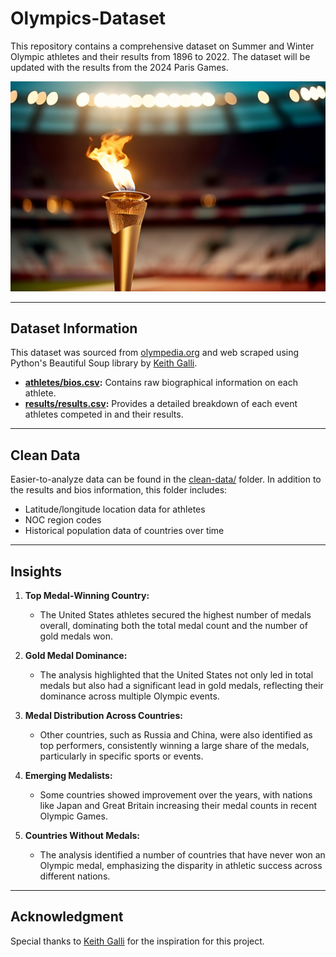 # Olympics-Dataset

This repository contains a comprehensive dataset on Summer and Winter Olympic athletes and their results from 1896 to 2022. The dataset will be updated with the results from the 2024 Paris Games.

![Olympic Flame](./assets/olympic_flame.jpeg)

---

## Dataset Information

This dataset was sourced from [olympedia.org](https://www.olympedia.org/) and web scraped using Python's Beautiful Soup library by [Keith Galli](https://github.com/KeithGalli).

- **[athletes/bios.csv](./athletes/bios.csv):** Contains raw biographical information on each athlete.
- **[results/results.csv](./results/results.csv):** Provides a detailed breakdown of each event athletes competed in and their results.

---

## Clean Data

Easier-to-analyze data can be found in the [clean-data/](./clean-data/) folder. In addition to the results and bios information, this folder includes:
- Latitude/longitude location data for athletes
- NOC region codes
- Historical population data of countries over time

---

## Insights 

1. **Top Medal-Winning Country:**
   - The United States athletes secured the highest number of medals overall, dominating both the total medal count and the number of gold medals won.

2. **Gold Medal Dominance:**
   - The analysis highlighted that the United States not only led in total medals but also had a significant lead in gold medals, reflecting their dominance across multiple Olympic events.

3. **Medal Distribution Across Countries:**
   - Other countries, such as Russia and China, were also identified as top performers, consistently winning a large share of the medals, particularly in specific sports or events.

4. **Emerging Medalists:**
   - Some countries showed improvement over the years, with nations like Japan and Great Britain increasing their medal counts in recent Olympic Games.

5. **Countries Without Medals:**
   - The analysis identified a number of countries that have never won an Olympic medal, emphasizing the disparity in athletic success across different nations.

---

## Acknowledgment

Special thanks to [Keith Galli](https://github.com/KeithGalli/Olympics-Dataset) for the inspiration for this project.
